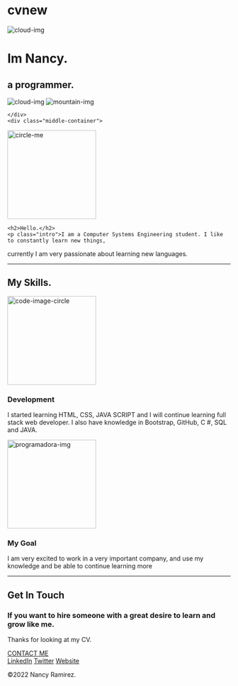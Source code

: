 # cvnew
<!DOCTYPE html>
<html>
  <head>
    <meta charset="utf-8">
    <title>Nancy Ramirez</title>
    <link rel="stylesheet" href="CSS/styles.css">
    <link rel="icon" href="favicon.ico">
    <link rel="preconnect" href="https://fonts.googleapis.com">
<link rel="preconnect" href="https://fonts.gstatic.com" crossorigin>
<link href="https://fonts.googleapis.com/css2?family=Merriweather&family=Montserrat&family=Sacramento&display=swap" rel="stylesheet">
  </head>
  <body>
    <div class="top-container">
      <img class="top-cloud"src="images/cloud.png" alt="cloud-img">
      <h1>Im Nancy.</h1>
      <h2>a <span class="pro">pro</span>grammer.</h2>
      <img class="buttom-cloud"src="images/cloud.png" alt="cloud-img">
      <img src="images/mountain.png" alt="mountain-img">

    </div>
    <div class="middle-container">
  <div class="profile">
    <img src="images/circle-me.png" alt="circle-me" width="200" height="200">

    <h2>Hello.</h2>
    <p class="intro">I am a Computer Systems Engineering student. I like to constantly learn new things,
 currently I am very passionate about learning new languages.</p>
  </div>
  <hr>
  <div class="skills">
    <h2>My Skills.</h2>
    <div class="skill-row">
      <img class="code-image-circle" src="images/code-image-circle.png" alt="code-image-circle" width="200"height="200">
      <h3>Development</h3>
      <p>I started learning HTML, CSS, JAVA SCRIPT and I will continue learning full stack web developer. I also have knowledge in Bootstrap, GitHub, C #, SQL and JAVA.</p>
    </div>
    <div class="skill-row">
      <img class="programadora-img" src="images/programadora.png" width="200" height="200" alt="programadora-img">
      <h3>My Goal</h3>
      <p>I am very excited to work in a very important company, and use my knowledge and be able to continue learning more</p>
    </div>
  </div>
  <hr>
  <div class="contact-me">
    <h2>Get In Touch</h2>
    <h3>If you want to hire someone with a great desire to learn and grow like me.</h3>
    <p class="contact-message">Thanks for looking at my CV.</p>
    <a class="btn" href="mailto:nan.onlyme@gmail.com">CONTACT ME</a>
  </div>
</div>


<div class="bottom-container">
  <a class="footer-link" href="https://www.linkedin.com/in/nancy-ram%C3%ADrez-067900218">LinkedIn</a>
  <a class="footer-link" href="https://twitter.com/">Twitter</a>
  <a class="footer-link" href="">Website</a>
  <p class="copyright">©2022 Nancy Ramirez.</p>
</div>





  </body>
</html>
